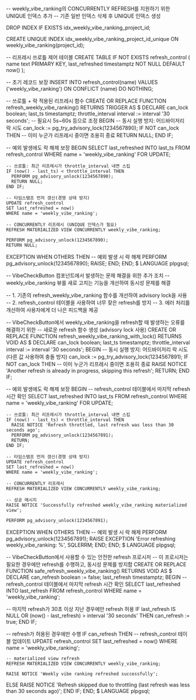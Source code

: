 -- weekly_vibe_ranking의 CONCURRENTLY REFRESH를 지원하기 위한 UNIQUE 인덱스 추가
-- 기존 일반 인덱스 삭제 후 UNIQUE 인덱스 생성

DROP INDEX IF EXISTS idx_weekly_vibe_ranking_project_id;

CREATE UNIQUE INDEX idx_weekly_vibe_ranking_project_id_unique
  ON weekly_vibe_ranking(project_id);

-- 리프레시 쓰로틀 제어 테이블
CREATE TABLE IF NOT EXISTS refresh_control (
  name text PRIMARY KEY,
  last_refreshed timestamptz NOT NULL DEFAULT now()
);

-- 초기 레코드 보장
INSERT INTO refresh_control(name)
VALUES ('weekly_vibe_ranking')
ON CONFLICT (name) DO NOTHING;

-- 쓰로틀 + 락 적용된 리프레시 함수
CREATE OR REPLACE FUNCTION refresh_weekly_vibe_ranking()
RETURNS TRIGGER AS $
DECLARE
  can_lock boolean;
  last_ts timestamptz;
  throttle_interval interval := interval '30 seconds'; -- 필요시 5s~60s 등으로 조정
BEGIN
  -- 동시 실행 방지: 어드바이저리 락 시도
  can_lock := pg_try_advisory_lock(1234567890);
  IF NOT can_lock THEN
    -- 이미 누군가 리프레시 중이면 조용히 종료
    RETURN NULL;
  END IF;

  -- 예외 발생에도 락 해제 보장
  BEGIN
    SELECT last_refreshed INTO last_ts
    FROM refresh_control
    WHERE name = 'weekly_vibe_ranking'
    FOR UPDATE;

    -- 쓰로틀: 최근 리프레시가 throttle_interval 내면 스킵
    IF (now() - last_ts) < throttle_interval THEN
      PERFORM pg_advisory_unlock(1234567890);
      RETURN NULL;
    END IF;

    -- 타임스탬프 먼저 갱신(경쟁 상태 방지)
    UPDATE refresh_control
    SET last_refreshed = now()
    WHERE name = 'weekly_vibe_ranking';

    -- CONCURRENTLY 리프레시 (UNIQUE 인덱스가 필요)
    REFRESH MATERIALIZED VIEW CONCURRENTLY weekly_vibe_ranking;

    PERFORM pg_advisory_unlock(1234567890);
    RETURN NULL;
  EXCEPTION WHEN OTHERS THEN
    -- 예외 발생 시 락 해제
    PERFORM pg_advisory_unlock(1234567890);
    RAISE;
  END;
END;
$ LANGUAGE plpgsql;

-- VibeCheckButton 컴포넌트에서 발생하는 문제 해결을 위한 추가 조치
-- weekly_vibe_ranking 뷰를 새로 고치는 기능을 개선하여 동시성 문제를 해결

-- 1. 기존의 refresh_weekly_vibe_ranking 함수를 개선하여 advisory lock을 사용
-- 2. refresh_control 테이블을 사용하여 너무 잦은 refresh를 방지
-- 3. 에러 처리를 개선하여 사용자에게 더 나은 피드백을 제공

-- VibeCheckButton에서 weekly_vibe_ranking을 refresh할 때 발생하는 오류를 해결하기 위한
-- 새로운 refresh 함수 생성 (advisory lock 사용)
CREATE OR REPLACE FUNCTION refresh_weekly_vibe_ranking_with_lock()
RETURNS VOID AS $
DECLARE
  can_lock boolean;
  last_ts timestamptz;
  throttle_interval interval := interval '30 seconds';
BEGIN
  -- 동시 실행 방지: 어드바이저리 락 시도 (다른 값 사용하여 충돌 방지)
  can_lock := pg_try_advisory_lock(1234567891);
  IF NOT can_lock THEN
    -- 이미 누군가 리프레시 중이면 조용히 종료
    RAISE NOTICE 'Another refresh is already in progress, skipping this refresh';
    RETURN;
  END IF;

  -- 예외 발생에도 락 해제 보장
  BEGIN
    -- refresh_control 테이블에서 마지막 refresh 시간 확인
    SELECT last_refreshed INTO last_ts
    FROM refresh_control
    WHERE name = 'weekly_vibe_ranking'
    FOR UPDATE;

    -- 쓰로틀: 최근 리프레시가 throttle_interval 내면 스킵
    IF (now() - last_ts) < throttle_interval THEN
      RAISE NOTICE 'Refresh throttled, last refresh was less than 30 seconds ago';
      PERFORM pg_advisory_unlock(1234567891);
      RETURN;
    END IF;

    -- 타임스탬프 먼저 갱신(경쟁 상태 방지)
    UPDATE refresh_control
    SET last_refreshed = now()
    WHERE name = 'weekly_vibe_ranking';

    -- CONCURRENTLY 리프레시
    REFRESH MATERIALIZED VIEW CONCURRENTLY weekly_vibe_ranking;

    -- 성공 메시지
    RAISE NOTICE 'Successfully refreshed weekly_vibe_ranking materialized view';

    PERFORM pg_advisory_unlock(1234567891);
  EXCEPTION WHEN OTHERS THEN
    -- 예외 발생 시 락 해제
    PERFORM pg_advisory_unlock(1234567891);
    RAISE EXCEPTION 'Error refreshing weekly_vibe_ranking: %', SQLERRM;
  END;
END;
$ LANGUAGE plpgsql;

-- VibeCheckButton에서 사용할 수 있는 안전한 refresh 프로시저
-- 이 프로시저는 필요한 경우에만 refresh를 수행하고, 동시성 문제를 방지함
CREATE OR REPLACE FUNCTION safe_refresh_weekly_vibe_ranking()
RETURNS VOID AS $
DECLARE
  can_refresh boolean := false;
  last_refresh timestamptz;
BEGIN
  -- refresh_control 테이블에서 마지막 refresh 시간 확인
  SELECT last_refreshed INTO last_refresh
  FROM refresh_control
  WHERE name = 'weekly_vibe_ranking';

  -- 마지막 refresh가 30초 이상 지난 경우에만 refresh 허용
  IF last_refresh IS NULL OR (now() - last_refresh) > interval '30 seconds' THEN
    can_refresh := true;
  END IF;

  -- refresh가 허용된 경우에만 수행
  IF can_refresh THEN
    -- refresh_control 테이블 업데이트
    UPDATE refresh_control
    SET last_refreshed = now()
    WHERE name = 'weekly_vibe_ranking';

    -- materialized view refresh
    REFRESH MATERIALIZED VIEW CONCURRENTLY weekly_vibe_ranking;
    
    RAISE NOTICE 'Weekly vibe ranking refreshed successfully';
  ELSE
    RAISE NOTICE 'Refresh skipped due to throttling (last refresh was less than 30 seconds ago)';
  END IF;
END;
$ LANGUAGE plpgsql;
